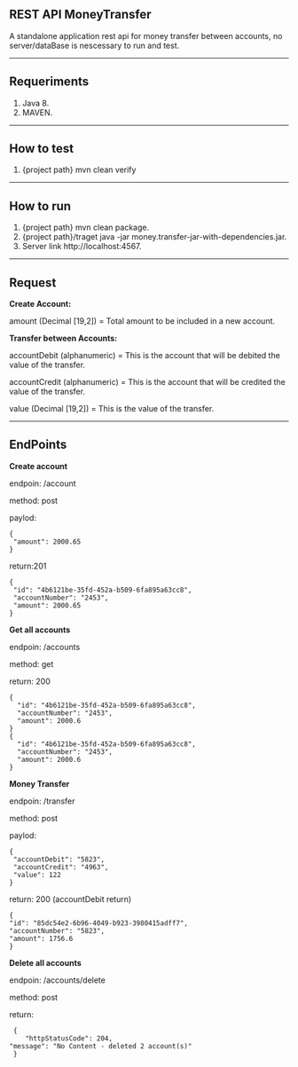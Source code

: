 ## REST API MoneyTransfer

A standalone application rest api for money transfer between accounts, no server/dataBase is nescessary to run and test.

---

## Requeriments

1. Java 8.
2. MAVEN.

---

## How to test

1. {project path} mvn clean verify

---

## How to run

1. {project path} mvn clean package.
2. {project path}/traget java -jar money.transfer-jar-with-dependencies.jar.
3. Server link http://localhost:4567.

---

## Request

**Create Account:**

amount (Decimal [19,2]) = Total amount to be included in a new account.

**Transfer between Accounts:**

accountDebit (alphanumeric) = This is the account that will be debited the value of the transfer.

accountCredit (alphanumeric) = This is the account that will be credited the value of the transfer.

value (Decimal [19,2]) = This is the value of the transfer.

---

## EndPoints

**Create account**

endpoin: /account

method: post

paylod: 

    {
     "amount": 2000.65
    }

return:201

    {
     "id": "4b6121be-35fd-452a-b509-6fa895a63cc8",
     "accountNumber": "2453",
     "amount": 2000.65
    }

**Get all accounts**

endpoin: /accounts

method: get

return: 200  

	{
      "id": "4b6121be-35fd-452a-b509-6fa895a63cc8",
      "accountNumber": "2453",
      "amount": 2000.6
    }    
	{    
	  "id": "4b6121be-35fd-452a-b509-6fa895a63cc8",
      "accountNumber": "2453",
      "amount": 2000.6        
	}    
   

**Money Transfer**

endpoin: /transfer

method: post

paylod:

    {
     "accountDebit": "5823", 
     "accountCredit": "4963", 
     "value": 122
    }

return: 200 (accountDebit return)

    {
    "id": "85dc54e2-6b96-4049-b923-3980415adff7",
    "accountNumber": "5823",
    "amount": 1756.6
    }

**Delete all accounts**

endpoin: /accounts/delete

method: post

return:
    
     {
    	"httpStatusCode": 204,
   	"message": "No Content - deleted 2 account(s)"
     }
